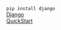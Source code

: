 ```pip install django```  
[Django](https://www.djangoproject.com/)  
[QuickStart](https://docs.djangoproject.com/en/1.9/intro/tutorial01/)